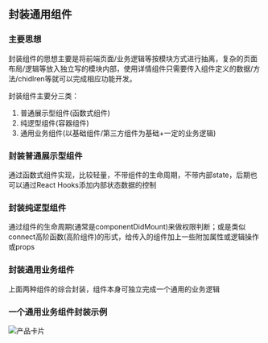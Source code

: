 ## 封装通用组件

### 主要思想

封装组件的思想主要是将前端页面/业务逻辑等按模块方式进行抽离，复杂的页面布局/逻辑等放入独立写的模块内部，使用详情组件只需要传入组件定义的数据/方法/chidlren等就可以完成相应功能开发。

封装组件主要分三类：

1. 普通展示型组件(函数式组件)
2. 纯逻型组件(容器组件)
3. 通用业务组件(以基础组件/第三方组件为基础+一定的业务逻辑)

### 封装普通展示型组件

通过函数式组件实现，比较轻量，不带组件的生命周期，不带内部state，后期也可以通过React Hooks添加内部状态数据的控制

### 封装纯逻型组件

通过组件的生命周期(通常是componentDidMount)来做权限判断；或是类似connect高阶函数(高阶组件)的形式，给传入的组件加上一些附加属性或逻辑操作或props

### 封装通用业务组件

上面两种组件的综合封装，组件本身可独立完成一个通用的业务逻辑

### 一个通用业务组件封装示例

![产品卡片](~@imgs/4787d6dc-f780-4742-a971-f42f98d578b2.jpg)
